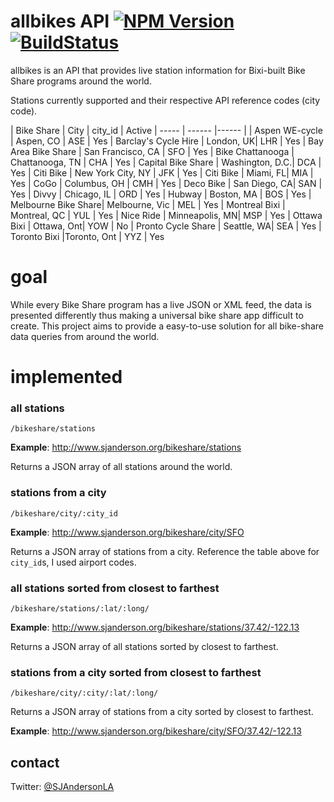 # allbikes API [![NPM Version](http://img.shields.io/npm/v/allbikes.svg)](https://www.npmjs.org/package/allbikes) [![BuildStatus](http://img.shields.io/travis/SJAnderson/allbikes.svg)](https://travis-ci.org/SJAnderson/allbikes)

allbikes is an API that provides live station information for Bixi-built Bike Share programs around the world.

Stations currently supported and their respective API reference codes (city code).

| Bike Share | City | city_id | Active
| ----- | ------ |------ |
| Aspen WE-cycle | Aspen, CO | ASE | Yes
| Barclay's Cycle Hire | London, UK| LHR | Yes
| Bay Area Bike Share | San Francisco, CA | SFO | Yes
| Bike Chattanooga | Chattanooga, TN | CHA | Yes
| Capital Bike Share | Washington, D.C.| DCA | Yes
| Citi Bike | New York City, NY | JFK | Yes
| Citi Bike | Miami, FL| MIA | Yes
| CoGo | Columbus, OH | CMH | Yes
| Deco Bike | San Diego, CA| SAN | Yes
| Divvy | Chicago, IL | ORD | Yes
| Hubway | Boston, MA | BOS | Yes
| Melbourne Bike Share| Melbourne, Vic | MEL | Yes
| Montreal Bixi | Montreal, QC | YUL | Yes
| Nice Ride | Minneapolis, MN| MSP | Yes
| Ottawa Bixi | Ottawa, Ont| YOW | No
| Pronto Cycle Share | Seattle, WA| SEA | Yes
| Toronto Bixi |Toronto, Ont | YYZ | Yes

# goal
While every Bike Share program has a live JSON or XML feed, the data is presented differently thus making a universal bike share app difficult to create. This project aims to provide a easy-to-use solution for all bike-share data queries from around the world.

# implemented

### all stations
```
/bikeshare/stations
```
**Example**: http://www.sjanderson.org/bikeshare/stations

Returns a JSON array of all stations around the world.


### stations from a city
```
/bikeshare/city/:city_id
```
**Example**: http://www.sjanderson.org/bikeshare/city/SFO

Returns a JSON array of stations from a city. Reference the table above for `city_id`s, I used airport codes.

### all stations sorted from closest to farthest
```
/bikeshare/stations/:lat/:long/
```
**Example**: http://www.sjanderson.org/bikeshare/stations/37.42/-122.13

Returns a JSON array of all stations sorted by closest to farthest.

### stations from a city sorted from closest to farthest
```
/bikeshare/city/:city/:lat/:long/
```
Returns a JSON array of stations from a city sorted by closest to farthest.

**Example**: http://www.sjanderson.org/bikeshare/city/SFO/37.42/-122.13


## contact
Twitter: [@SJAndersonLA](twitter.com/sjandersonla)
